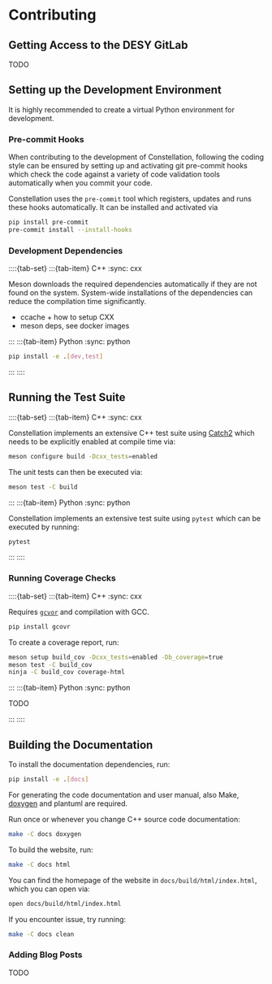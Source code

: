 # Contributing

## Getting Access to the DESY GitLab

TODO

## Setting up the Development Environment

It is highly recommended to create a virtual Python environment for development.

### Pre-commit Hooks

When contributing to the development of Constellation, following the coding style can be ensured by setting up and activating
git pre-commit hooks which check the code against a variety of code validation tools automatically when you commit your code.

Constellation uses the `pre-commit` tool which registers, updates and runs these hooks automatically. It can be installed and
activated via

```sh
pip install pre-commit
pre-commit install --install-hooks
```

### Development Dependencies

::::{tab-set}
:::{tab-item} C++
:sync: cxx

Meson downloads the required dependencies automatically if they are not found on the system.
System-wide installations of the dependencies can reduce the compilation time significantly.

- ccache + how to setup CXX
- meson deps, see docker images

:::
:::{tab-item} Python
:sync: python

```sh
pip install -e .[dev,test]
```

:::
::::

## Running the Test Suite

::::{tab-set}
:::{tab-item} C++
:sync: cxx

Constellation implements an extensive C++ test suite using [Catch2](https://github.com/catchorg/Catch2/) which needs to be
explicitly enabled at compile time via:

```sh
meson configure build -Dcxx_tests=enabled
```

The unit tests can then be executed via:

```sh
meson test -C build
```

:::
:::{tab-item} Python
:sync: python

Constellation implements an extensive test suite using `pytest` which can be executed by running:

```sh
pytest
```

:::
::::

### Running Coverage Checks

::::{tab-set}
:::{tab-item} C++
:sync: cxx

Requires [`gcvor`](https://gcovr.com) and compilation with GCC.

```sh
pip install gcovr
```

To create a coverage report, run:

```sh
meson setup build_cov -Dcxx_tests=enabled -Db_coverage=true
meson test -C build_cov
ninja -C build_cov coverage-html
```

:::
:::{tab-item} Python
:sync: python

TODO

:::
::::

## Building the Documentation

To install the documentation dependencies, run:

```sh
pip install -e .[docs]
```

For generating the code documentation and user manual, also Make, [doxygen](https://doxygen.nl/) and plantuml are required.

Run once or whenever you change C++ source code documentation:

```sh
make -C docs doxygen
```

To build the website, run:

```sh
make -C docs html
```

You can find the homepage of the website in `docs/build/html/index.html`, which you can open via:

```sh
open docs/build/html/index.html
```

If you encounter issue, try running:

```sh
make -C docs clean
```

### Adding Blog Posts

TODO
